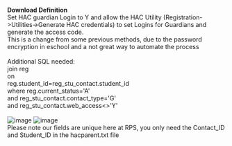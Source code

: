 <B>Download Definition</B></br>
Set HAC guardian Login to Y and allow the HAC Utility (Registration->Utilities->Generate HAC credentials) to set Logins for Guardians and generate the access code.</br>
This is a change from some previous methods, due to the password encryption in eschool and a not great way to automate the process </br>
</br>
Additional SQL needed:</br>
join reg</br>
on</br>
reg.student_id=reg_stu_contact.student_id</br>
where reg.current_status='A'</br>
and reg_stu_contact.contact_type='G'</br>
and reg_stu_contact.web_access<>'Y'</br>
</br>
![image](https://user-images.githubusercontent.com/72268962/113721912-89cb9680-96b5-11eb-91f8-19bde97cce64.png)
![image](https://user-images.githubusercontent.com/72268962/113721964-964fef00-96b5-11eb-925b-6f6a950dd33d.png)
</br>
Please note our fields are unique here at RPS, you only need the Contact_ID and Student_ID in the hacparent.txt file
